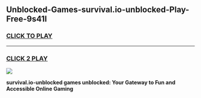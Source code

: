 
## Unblocked-Games-survival.io-unblocked-Play-Free-9s41l
<h3>
<a href="https://premium76.site?title=survival.io-unblocked&ref=20M">CLICK TO PLAY</a></h3>
<hr>

<h3>
<a href="https://premium76.site?title=survival.io-unblocked&ref=20M">CLICK 2 PLAY</a>
  
</h3>

<a href="https://premium76.site?title=survival.io-unblocked&ref=19M"><img src="https://clearcache.store/games.png"></a>


**survival.io-unblocked games unblocked: Your Gateway to Fun and Accessible Online Gaming**
